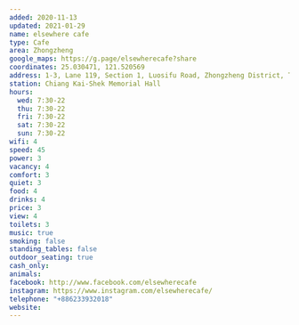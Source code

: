 ```yaml
---
added: 2020-11-13
updated: 2021-01-29
name: elsewhere cafe
type: Cafe
area: Zhongzheng
google_maps: https://g.page/elsewherecafe?share
coordinates: 25.030471, 121.520569
address: 1-3, Lane 119, Section 1, Luosifu Road, Zhongzheng District, Taipei City, Taiwan 100
station: Chiang Kai-Shek Memorial Hall
hours:
  wed: 7:30-22
  thu: 7:30-22
  fri: 7:30-22
  sat: 7:30-22
  sun: 7:30-22
wifi: 4
speed: 45
power: 3
vacancy: 4
comfort: 3
quiet: 3
food: 4
drinks: 4
price: 3
view: 4
toilets: 3
music: true
smoking: false
standing_tables: false
outdoor_seating: true
cash_only: 
animals: 
facebook: http://www.facebook.com/elsewherecafe
instagram: https://www.instagram.com/elsewherecafe/
telephone: "+886233932018"
website: 
---
```

